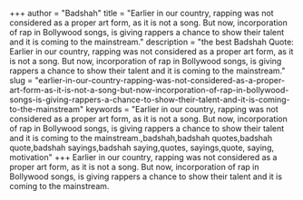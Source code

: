 +++
author = "Badshah"
title = "Earlier in our country, rapping was not considered as a proper art form, as it is not a song. But now, incorporation of rap in Bollywood songs, is giving rappers a chance to show their talent and it is coming to the mainstream."
description = "the best Badshah Quote: Earlier in our country, rapping was not considered as a proper art form, as it is not a song. But now, incorporation of rap in Bollywood songs, is giving rappers a chance to show their talent and it is coming to the mainstream."
slug = "earlier-in-our-country-rapping-was-not-considered-as-a-proper-art-form-as-it-is-not-a-song-but-now-incorporation-of-rap-in-bollywood-songs-is-giving-rappers-a-chance-to-show-their-talent-and-it-is-coming-to-the-mainstream"
keywords = "Earlier in our country, rapping was not considered as a proper art form, as it is not a song. But now, incorporation of rap in Bollywood songs, is giving rappers a chance to show their talent and it is coming to the mainstream.,badshah,badshah quotes,badshah quote,badshah sayings,badshah saying,quotes, sayings,quote, saying, motivation"
+++
Earlier in our country, rapping was not considered as a proper art form, as it is not a song. But now, incorporation of rap in Bollywood songs, is giving rappers a chance to show their talent and it is coming to the mainstream.
